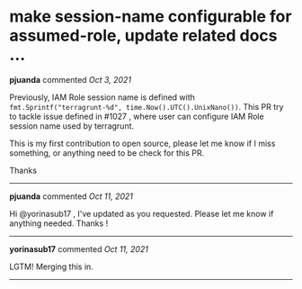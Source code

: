 # make session-name configurable for assumed-role, update related docs …

**pjuanda** commented *Oct 3, 2021*

Previously, IAM Role session name is defined with `fmt.Sprintf("terragrunt-%d", time.Now().UTC().UnixNano())`. This PR try to tackle issue defined in #1027 , where user can configure IAM Role session name used by terragrunt.

This is my first contribution to open source, please let me know  if I miss something, or anything need to be check for this PR.

Thanks
<br />
***


**pjuanda** commented *Oct 11, 2021*

Hi @yorinasub17 , I've updated as you requested. Please let me know if anything needed. Thanks !
***

**yorinasub17** commented *Oct 11, 2021*

LGTM! Merging this in.
***

